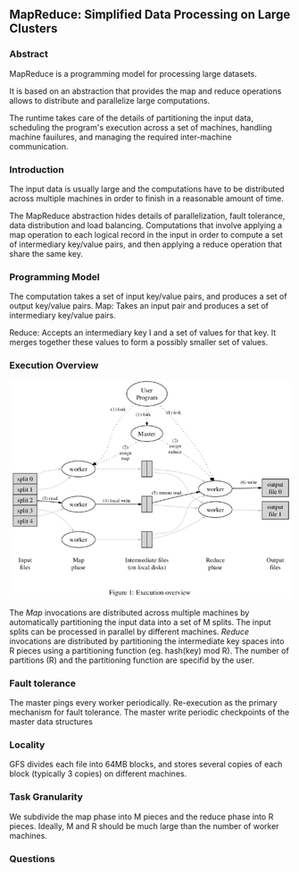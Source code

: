 ## MapReduce: Simplified Data Processing on Large Clusters

### Abstract
MapReduce is a programming model for processing large datasets.

It is based on an abstraction that provides the map and reduce operations allows to distribute and parallelize large computations.


The runtime takes care of the details of partitioning the input data, scheduling the program's execution across a set of machines, handling machine fauilures, and managing the required inter-machine communication.


### Introduction
The input data is usually large and the computations have to be distributed across multiple machines in order to finish in a reasonable amount of time.

The MapReduce abstraction hides details of parallelization, fault tolerance, data distribution and load balancing. Computations that involve applying a map operation to each logical record in the input in order to compute a set of intermediary key/value pairs, and then applying a reduce operation that share the same key. 


### Programming Model
The computation takes a set of input key/value pairs, and produces a set of output key/value pairs. 
Map: Takes an input pair and produces a set of intermediary key/value pairs.

Reduce: Accepts an intermediary key I and a set of values for that key. It merges together these values to form a possibly smaller set of values.


### Execution Overview
 ![Overview](images/mapreduce-execution.png)

The _Map_ invocations are distributed across multiple machines by automatically partitioning the input data into a set of M splits. The input splits can be processed in parallel by different machines. _Reduce_ invocations are distributed by partitioning the intermediate key spaces into R pieces using a partitioning function (eg. hash(key) mod R). The number of partitions (R) and the partitioning function are specifid by the user.


### Fault tolerance
The master pings every worker periodically.
Re-execution as the primary mechanism for fault tolerance.
The master write periodic checkpoints of the master data structures


### Locality
GFS divides each file into 64MB blocks, and stores several copies of each block (typically 3 copies) on different machines.


### Task Granularity
We subdivide the map phase into M pieces and the reduce phase into R pieces. Ideally, M and R should be much large than the number of worker machines.

### Questions
